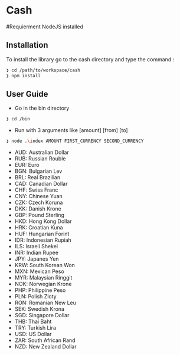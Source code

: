 ﻿# Cash

#Requierment
NodeJS installed

Installation
---

To install the library go to the cash directory and type the command : 

```sh
❯ cd /path/to/workspace/cash
❯ npm install
```

User Guide
---

* Go in the bin directory
```sh
❯ cd /bin
```
* Run with 3 arguments like [amount] [from] [to]
```sh
❯ node .\index AMOUNT FIRST_CURRENCY SECOND_CURRENCY
```

* AUD: Australian Dollar
* RUB: Russian Rouble
* EUR: Euro
* BGN: Bulgarian Lev
* BRL: Real Brazilian
* CAD: Canadian Dollar
* CHF: Swiss Franc
* CNY: Chinese Yuan
* CZK: Czech Koruna
* DKK: Danish Krone
* GBP: Pound Sterling
* HKD: Hong Kong Dollar
* HRK: Croatian Kuna
* HUF: Hungarian Forint
* IDR: Indonesian Rupiah
* ILS: Israeli Shekel
* INR: Indian Rupee
* JPY: Japanes Yen
* KRW: South Korean Won
* MXN: Mexican Peso
* MYR: Malaysian Ringgit
* NOK: Norwegian Krone
* PHP: Philippine Peso
* PLN: Polish Zloty
* RON: Romanian New Leu
* SEK: Swedish Krona
* SGD: Singapore Dollar
* THB: Thai Baht
* TRY: Turkish Lira
* USD: US Dollar
* ZAR: South African Rand
* NZD: New Zealand Dollar




